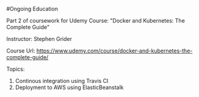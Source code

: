 #Ongoing Education

Part 2 of coursework for Udemy Course: "Docker and Kubernetes: The Complete Guide"

Instructor: Stephen Grider

Course Url: https://www.udemy.com/course/docker-and-kubernetes-the-complete-guide/

Topics:
  1. Continous integration using Travis CI
  2. Deployment to AWS using ElasticBeanstalk
